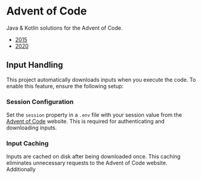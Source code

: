 # Advent of Code

Java & Kotlin solutions for the Advent of Code.

- [2015](https://adventofcode.com/2015)
- [2020](https://adventofcode.com/2020)

## Input Handling

This project automatically downloads inputs when you execute the code. To enable this feature, ensure the following setup:

### Session Configuration

Set the `session` property in a `.env` file with your session value from the [Advent of Code](https://adventofcode.com) website. This is required for authenticating and downloading inputs.

### Input Caching

Inputs are cached on disk after being downloaded once. This caching eliminates unnecessary requests to the Advent of Code website. Additionally 
